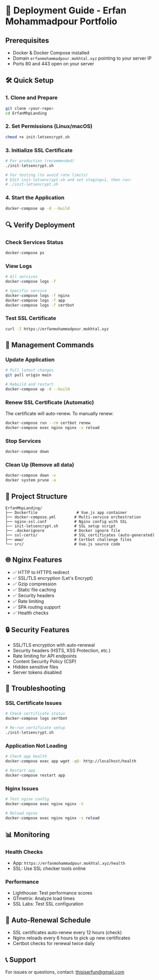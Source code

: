 # 🚀 Deployment Guide - Erfan Mohammadpour Portfolio

## Prerequisites
- Docker & Docker Compose installed
- Domain `erfanmohammadpour.mokhtal.xyz` pointing to your server IP
- Ports 80 and 443 open on your server

## 🛠️ Quick Setup

### 1. Clone and Prepare
```bash
git clone <your-repo>
cd ErfanMhpLanding
```

### 2. Set Permissions (Linux/macOS)
```bash
chmod +x init-letsencrypt.sh
```

### 3. Initialize SSL Certificate
```bash
# For production (recommended)
./init-letsencrypt.sh

# For testing (to avoid rate limits)
# Edit init-letsencrypt.sh and set staging=1, then run:
# ./init-letsencrypt.sh
```

### 4. Start the Application
```bash
docker-compose up -d --build
```

## 🔍 Verify Deployment

### Check Services Status
```bash
docker-compose ps
```

### View Logs
```bash
# All services
docker-compose logs -f

# Specific service
docker-compose logs -f nginx
docker-compose logs -f app
docker-compose logs -f certbot
```

### Test SSL Certificate
```bash
curl -I https://erfanmohammadpour.mokhtal.xyz
```

## 🔧 Management Commands

### Update Application
```bash
# Pull latest changes
git pull origin main

# Rebuild and restart
docker-compose up -d --build
```

### Renew SSL Certificate (Automatic)
The certificate will auto-renew. To manually renew:
```bash
docker-compose run --rm certbot renew
docker-compose exec nginx nginx -s reload
```

### Stop Services
```bash
docker-compose down
```

### Clean Up (Remove all data)
```bash
docker-compose down -v
docker system prune -a
```

## 📁 Project Structure
```
ErfanMhpLanding/
├── Dockerfile                 # Vue.js app container
├── docker-compose.yml        # Multi-service orchestration
├── nginx-ssl.conf            # Nginx config with SSL
├── init-letsencrypt.sh       # SSL setup script
├── .dockerignore             # Docker ignore file
├── ssl-certs/                # SSL certificates (auto-generated)
├── www/                      # Certbot challenge files
└── src/                      # Vue.js source code
```

## 🌐 Nginx Features
- ✅ HTTP to HTTPS redirect
- ✅ SSL/TLS encryption (Let's Encrypt)
- ✅ Gzip compression
- ✅ Static file caching
- ✅ Security headers
- ✅ Rate limiting
- ✅ SPA routing support
- ✅ Health checks

## 🔒 Security Features
- SSL/TLS encryption with auto-renewal
- Security headers (HSTS, XSS Protection, etc.)
- Rate limiting for API endpoints
- Content Security Policy (CSP)
- Hidden sensitive files
- Server tokens disabled

## 🚨 Troubleshooting

### SSL Certificate Issues
```bash
# Check certificate status
docker-compose logs certbot

# Re-run certificate setup
./init-letsencrypt.sh
```

### Application Not Loading
```bash
# Check app health
docker-compose exec app wget -qO- http://localhost/health

# Restart app
docker-compose restart app
```

### Nginx Issues
```bash
# Test nginx config
docker-compose exec nginx nginx -t

# Reload nginx
docker-compose exec nginx nginx -s reload
```

## 📊 Monitoring

### Health Checks
- App: `https://erfanmohammadpour.mokhtal.xyz/health`
- SSL: Use SSL checker tools online

### Performance
- Lighthouse: Test performance scores
- GTmetrix: Analyze load times
- SSL Labs: Test SSL configuration

## 🔄 Auto-Renewal Schedule
- SSL certificates auto-renew every 12 hours (check)
- Nginx reloads every 6 hours to pick up new certificates
- Certbot checks for renewal twice daily

## 📞 Support
For issues or questions, contact: thisiserfun@gmail.com